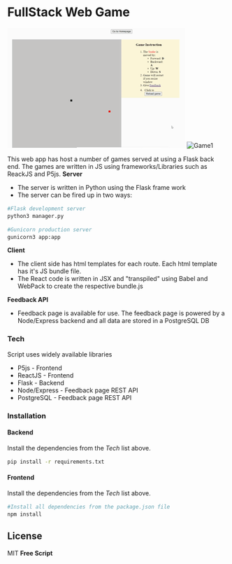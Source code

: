 # FullStack Web Game

![Game1](/img_readme/snake_rm.gif)
![Game1](/img_readme/tictac_rm.gif)

This web app has host a number of games served at using a Flask back end. The games are written in JS using frameworks/Libraries such as ReackJS and P5js.
**Server**
  - The server is written in Python using the Flask frame work 
  - The server can be fired up in two ways:
```sh
#Flask development server
python3 manager.py 
```
```sh
#Gunicorn production server
gunicorn3 app:app
```

**Client**
  - The client side has html templates for each route. Each html template has it's JS bundle file. 
  - The React code is written in JSX and "transpiled" using Babel and WebPack to create the respective bundle.js

**Feedback API**
  - Feedback page is available for use. The feedback page is powered by a Node/Express backend and all data are stored in a PostgreSQL DB

### Tech

Script uses widely available libraries
* P5js - Frontend
* ReactJS - Frontend
* Flask - Backend
* Node/Express - Feedback page REST API
* PostgreSQL - Feedback page REST API


### Installation

#### Backend

Install the dependencies from the *Tech* list above.

```sh
pip install -r requirements.txt
```

#### Frontend

Install the dependencies from the *Tech* list above.

```sh
#Install all dependencies from the package.json file
npm install
```

License
----

MIT
**Free Script**